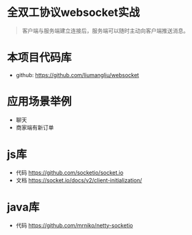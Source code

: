 # 全双工协议websocket实战

> 客户端与服务端建立连接后，服务端可以随时主动向客户端推送消息。

# 本项目代码库

* github: https://github.com/liumangliu/websocket

# 应用场景举例

* 聊天
* 商家端有新订单

# js库

* 代码 https://github.com/socketio/socket.io
* 文档 https://socket.io/docs/v2/client-initialization/

# java库

* 代码 https://github.com/mrniko/netty-socketio
